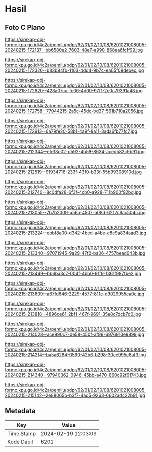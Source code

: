 # Hasil

## Foto C Plano

https://sirekap-obj-formc.kpu.go.id/4c2a/pemilu/pdpr/62/01/02/10/08/6201021008005-20240215-172137--bb6580e2-7603-48e7-a990-868ea6fc1f99.jpg

https://sirekap-obj-formc.kpu.go.id/4c2a/pemilu/pdpr/62/01/02/10/08/6201021008005-20240215-172326--b83b94fb-1103-4dd4-9b74-ea05f09debec.jpg

https://sirekap-obj-formc.kpu.go.id/4c2a/pemilu/pdpr/62/01/02/10/08/6201021008005-20240215-172620--428a07ca-fc06-4d00-97f1-2c0c79391a48.jpg

https://sirekap-obj-formc.kpu.go.id/4c2a/pemilu/pdpr/62/01/02/10/08/6201021008005-20240215-172758--77044215-2a5c-45dc-bd37-561b710a2056.jpg

https://sirekap-obj-formc.kpu.go.id/4c2a/pemilu/pdpr/62/01/02/10/08/6201021008005-20240215-172913--6a79fe20-58b1-4a9f-8a11-3ada6fb77fc7.jpg

https://sirekap-obj-formc.kpu.go.id/4c2a/pemilu/pdpr/62/01/02/10/08/6201021008005-20240215-212344--efe13c02-d592-4b58-8634-aced582c9b91.jpg

https://sirekap-obj-formc.kpu.go.id/4c2a/pemilu/pdpr/62/01/02/10/08/6201021008005-20240215-212519--91934716-233f-4310-b33f-55b99308910d.jpg

https://sirekap-obj-formc.kpu.go.id/4c2a/pemilu/pdpr/62/01/02/10/08/6201021008005-20240215-212740--8c0dfa28-6f3f-4cb0-a928-711b900f92bd.jpg

https://sirekap-obj-formc.kpu.go.id/4c2a/pemilu/pdpr/62/01/02/10/08/6201021008005-20240215-213055--7b7b2009-a56a-4507-a08d-6212c9ac504c.jpg

https://sirekap-obj-formc.kpu.go.id/4c2a/pemilu/pdpr/62/01/02/10/08/6201021008005-20240215-213224--ebbf8a00-d342-4bed-a4be-c8c9a834aad3.jpg

https://sirekap-obj-formc.kpu.go.id/4c2a/pemilu/pdpr/62/01/02/10/08/6201021008005-20240215-213340--97071945-9a29-47f2-ba06-4757bead643b.jpg

https://sirekap-obj-formc.kpu.go.id/4c2a/pemilu/pdpr/62/01/02/10/08/6201021008005-20240215-213449--bb6ba3c7-004f-4bb0-91f9-f361f987fbe2.jpg

https://sirekap-obj-formc.kpu.go.id/4c2a/pemilu/pdpr/62/01/02/10/08/6201021008005-20240215-213609--a67fd646-2229-4577-811e-d9029955ca0c.jpg

https://sirekap-obj-formc.kpu.go.id/4c2a/pemilu/pdpr/62/01/02/10/08/6201021008005-20240215-213818--4896ce61-2bf1-467f-9691-35e8c7dcb7d0.jpg

https://sirekap-obj-formc.kpu.go.id/4c2a/pemilu/pdpr/62/01/02/10/08/6201021008005-20240215-214028--ace990c7-0e58-450f-af96-6976910e9899.jpg

https://sirekap-obj-formc.kpu.go.id/4c2a/pemilu/pdpr/62/01/02/10/08/6201021008005-20240215-214214--ba5a6284-0590-42b6-b298-30ce995c8af3.jpg

https://sirekap-obj-formc.kpu.go.id/4c2a/pemilu/pdpr/62/01/02/10/08/6201021008005-20240215-214340--97940362-0946-45bb-a470-860c92f61743.jpg

https://sirekap-obj-formc.kpu.go.id/4c2a/pemilu/pdpr/62/01/02/10/08/6201021008005-20240215-215142--2e88065b-b3f7-4ad5-9263-0602ad422b91.jpg


## Metadata

| Key        | Value               |
| ---------- | ------------------- |
| Time Stamp | 2024-02-19 12:03:09 |
| Kode Dapil | 6201                |



